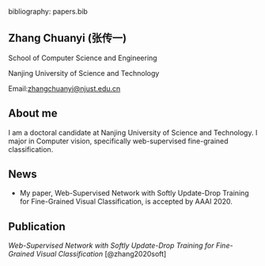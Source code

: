 bibliography: papers.bib

## Zhang Chuanyi (张传一)

School of Computer Science and Engineering

Nanjing University of Science and Technology

Email:zhangchuanyi@njust.edu.cn

## About me

I am a doctoral candidate at Nanjing University of Science and Technology. I major in Computer vision, specifically web-supervised fine-grained classification.

## News

- My paper, Web-Supervised Network with Softly Update-Drop Training for Fine-Grained Visual Classification, is accepted by AAAI 2020.

## Publication
*Web-Supervised Network with Softly Update-Drop Training for Fine-Grained Visual Classification*
[@zhang2020soft]


